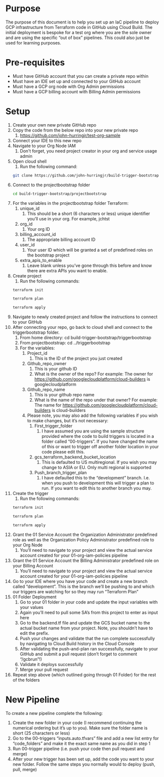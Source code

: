 # Purpose
The purpose of this document is to help you set up an IaC pipeline to deploy GCP infrastructure from Terraform code in GitHub using Cloud Build. The initial deployment is bespoke for a test org where you are the sole owner and are using the specific “out of box” pipelines. This could also just be used for learning purposes. 

# Pre-requisites
* Must have GitHub account that you can create a private repo within
* Must have an IDE set up and connected to your GitHub account
* Must have a GCP org node with Org Admin permissions
* Must have a GCP billing account with Billing Admin permissions

# Setup
1. Create your own new private GitHub repo 
2. Copy the code from the below repo into your new private repo
   1. https://github.com/john-hurringjr/test-org-sample
3. Connect  your IDE to this new repo 
4. Navigate to your Org Node IAM
   1. Don't forget, you need project creator in your org and service usage admin 
5. Open cloud shell 
   1. Run the following command:
    ```bash
    git clone https://github.com/john-hurringjr/build-trigger-bootstrap.git
    ```
6. Connect to the projectbootstrap folder 
    ```bash
    cd build-trigger-bootstrap/projectbootstrap 
    ```
7. For the variables in the projectbootstrap folder Terraform:
   1. unique_id 
      1. This should be a short (6 characters or less) unique identifier you’ll use in your org. For example, jchtst 
   2. org_id 
      1. Your org ID 
   3. billing_account_id 
      1. The appropriate billing account ID 
   4. user_id 
      1. Your user ID which will be granted a set of predefined roles on the bootstrap project 
   5. extra_apis_to_enable 
      1. Leave blank unless you’ve gone through this before and know there are extra APIs you want to enable. 
8. Create project 
   1. Run the following commands:
    ```bash
    terraform init
    ```
    ```bash
    terraform plan
    ```
    ```bash
    terraform apply
    ```
9. Navigate to newly created project and follow the instructions to connect to your GitHub 
10. After connecting your repo, go back to cloud shell and connect to the triggerbootstrap folder. 
    1. From home directory: cd build-trigger-bootstrap/triggerbootstrap 
    2. From projectbootstrap: cd ../triggerbootstrap 
    3. For the variables:
       1. Project_id 
          1. This is the ID of the project you just created
       2. Github_repo_owner 
          1. This is your github ID 
          2. What is the owner of the repo?  For example: The owner for https://github.com/googlecloudplatform/cloud-builders is googlecloudplatform 
       3. Github_repo_name 
          1. This is your github repo name 
          2. What is the name of the repo under that owner? For example: The name for https://github.com/googlecloudplatform/cloud-builders is cloud-builders 
       4. Please note, you may also add the following variables if you wish to make changes, but it’s not necessary:
          1. First_trigger_folder 
             1. I have assumed you are using the sample structure provided where the code to build triggers is located in a folder called “00-triggers”. If you have changed the name of this or want to trigger off another folder location in your code please edit this. 
          2. gcs_terraform_backend_bucket_location 
             1. This is defaulted to US multiregional. If you wish you may change to ASIA or EU. Only multi regional is supported 
          3. Push_branch_trigger_plan 
             1. I have defaulted this to the “development” branch. I.e. when you push to development this will trigger a plan to run. If you want to edit this to another branch you may. 
11. Create the trigger 
    1. Run the following commands:
    ```bash
    terraform init
    ```
    ```bash
    terraform plan
    ```
    ```bash
    terraform apply
    ```
12. Grant the 01 Service Account the Organization Administrator predefined role as well as the Organization Policy Administrator predefined role to your Org Node 
    1. You’ll need to navigate to your project and view the actual service account created for your 01-org-iam-policies pipeline 
13. Grant the 01 Service Account the Billing Administrator predefined role on your Billing Account 
    1. You’ll need to navigate to your project and view the actual service account created for your 01-org-iam-policies pipeline 
14. Go to your IDE where you have your code and create a new branch called “development”. This is the branch we’ll be pushing to and which our triggers are watching for so they may run “Terraform Plan” 
15. 01 Folder Deployment 
    1. Go to your 01 folder in your code and update the input variables with your values 
    2. Again you’ll need to pull some SA’s from this project to enter as input here 
    3. Go to the backend.tf file and update the GCS bucket name to the actual bucket name from your project. Note, you shouldn’t have to edit the prefix. 
    4. Push your changes and validate that the run complete successfully by navigating to Cloud Build history in the Cloud Console 
    5. After validating the push-and-plan ran successfully, navigate to your GitHub and submit a pull request (don’t forget to comment “/gcbrun”!)
    6. Validate it deploys successfully 
    7. Merge your pull request 
16. Repeat step above (which outlined going through 01 Folder) for the rest of the folders

# New Pipeline
To create a new pipeline complete the following:
1. Create the new folder in your code (I recommend continuing the numerical ordering but it’s up to you). Make sure the folder name is short (25 characters or less)
2. Go to the 00-triggers “inputs.auto.tfvars” file and add a new list entry for “code_folders” and make it the exact same name as you did in step 1 
3. Run 00-trigger pipeline (i.e. push your code then pull request and merge)
4. After your new trigger has been set up, add the code you want to your new folder. Follow the same steps you normally would to deploy (push, pull, merge)
